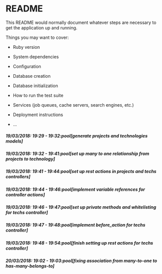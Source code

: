 # README

This README would normally document whatever steps are necessary to get the
application up and running.

Things you may want to cover:

* Ruby version

* System dependencies

* Configuration

* Database creation

* Database initialization

* How to run the test suite

* Services (job queues, cache servers, search engines, etc.)

* Deployment instructions

* ...

##### 19/03/2018: 19:29 - 19:32:pool[generate projects and technologies models]

##### 19/03/2018: 19:32 - 19:41:pool[set up many to one relationship from projects to technology]

##### 19/03/2018: 19:41 - 19:44:pool[set up rest actions in projects and techs controllers]

##### 19/03/2018: 19:44 - 19:46:pool[implement variable references for controller actions]

##### 19/03/2018: 19:46 - 19:47:pool[set up private methods and whitelisting for techs controller]

##### 19/03/2018: 19:47 - 19:48:pool[implement before_action for techs controller]

##### 19/03/2018: 19:48 - 19:54:pool[finish setting up rest actions for techs controller]

##### 20/03/2018: 19:02 - 19:03:pool[fixing association from many-to-one to has-many-belongs-to]

